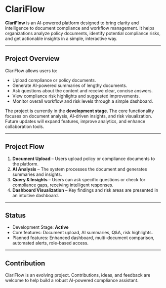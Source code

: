 # ClariFlow

**ClariFlow** is an AI-powered platform designed to bring clarity and intelligence to document compliance and workflow management. It helps organizations analyze policy documents, identify potential compliance risks, and get actionable insights in a simple, interactive way.  

---

## Project Overview

ClariFlow allows users to:  
- Upload compliance or policy documents.  
- Generate AI-powered summaries of lengthy documents.  
- Ask questions about the content and receive clear, concise answers.  
- View compliance risk highlights and suggested improvements.  
- Monitor overall workflow and risk levels through a simple dashboard.  

The project is currently in the **development stage**. The core functionality focuses on document analysis, AI-driven insights, and risk visualization. Future updates will expand features, improve analytics, and enhance collaboration tools.  

---

## Project Flow

1. **Document Upload** – Users upload policy or compliance documents to the platform.  
2. **AI Analysis** – The system processes the document and generates summaries and insights.  
3. **Query & Insights** – Users can ask specific questions or check for compliance gaps, receiving intelligent responses.  
4. **Dashboard Visualization** – Key findings and risk areas are presented in an intuitive dashboard.  

---

## Status

- Development Stage: **Active**  
- Core features: Document upload, AI summaries, Q&A, risk highlights.  
- Planned features: Enhanced dashboard, multi-document comparison, automated alerts, role-based access.  

---

## Contribution

ClariFlow is an evolving project. Contributions, ideas, and feedback are welcome to help build a robust AI-powered compliance assistant.
